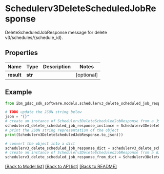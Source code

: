 # Schedulerv3DeleteScheduledJobResponse

DeleteScheduledJobResponse message for delete v3/schedules/{schedule_id}.

## Properties

Name | Type | Description | Notes
------------ | ------------- | ------------- | -------------
**result** | **str** |  | [optional] 

## Example

```python
from ibm_gdsc_sdk_software.models.schedulerv3_delete_scheduled_job_response import Schedulerv3DeleteScheduledJobResponse

# TODO update the JSON string below
json = "{}"
# create an instance of Schedulerv3DeleteScheduledJobResponse from a JSON string
schedulerv3_delete_scheduled_job_response_instance = Schedulerv3DeleteScheduledJobResponse.from_json(json)
# print the JSON string representation of the object
print(Schedulerv3DeleteScheduledJobResponse.to_json())

# convert the object into a dict
schedulerv3_delete_scheduled_job_response_dict = schedulerv3_delete_scheduled_job_response_instance.to_dict()
# create an instance of Schedulerv3DeleteScheduledJobResponse from a dict
schedulerv3_delete_scheduled_job_response_from_dict = Schedulerv3DeleteScheduledJobResponse.from_dict(schedulerv3_delete_scheduled_job_response_dict)
```
[[Back to Model list]](../README.md#documentation-for-models) [[Back to API list]](../README.md#documentation-for-api-endpoints) [[Back to README]](../README.md)


